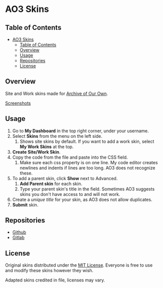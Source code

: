 # AO3 Skins

## Table of Contents

- [AO3 Skins](#ao3-skins)
	- [Table of Contents](#table-of-contents)
	- [Overview](#overview)
	- [Usage](#usage)
	- [Repositories](#repositories)
	- [License](#license)

## Overview

Site and Work skins made for [Archive of Our Own](https://archiveofourown.org/).

[Screenshots](./screenshots)

## Usage

1. Go to **My Dashboard** in the top right corner, under your username.
2. Select **Skins** from the menu on the left side.
   1. Shows site skins by default. If you want to add a work skin, select **My Work Skins** at the top.
3. **Create Site/Work Skin**.
4. Copy the code from the file and paste into the CSS field.
   1. Make sure each css property is on one line. My code editor creates newlines and indents if lines are too long. AO3 does not recognize these.
5. To add a parent skin, click **Show** next to Advanced.
   1. **Add Parent skin** for each skin.
   2. Type your parent skin's title in the field. Sometimes AO3 suggests skins you don't have access to and will not work.
6. Create a _unique title_ for your skin, as AO3 does not allow duplicates.
7. **Submit** skin.

## Repositories

- [Github](https://github.com/bvout/ao3-skins)
- [Gitlab](https://gitlab.com/bvout/ao3-skins)

## License

Original skins distributed under the [MIT License](./LICENSE). Everyone is free to use and modify these skins however they wish.

Adapted skins credited in file, licenses may vary.
